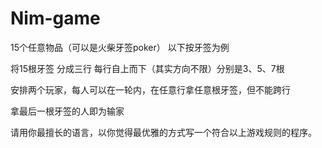 # Nim-game
15个任意物品（可以是火柴牙签poker）
以下按牙签为例

将15根牙签
分成三行
每行自上而下（其实方向不限）分别是3、5、7根

安排两个玩家，每人可以在一轮内，在任意行拿任意根牙签，但不能跨行

拿最后一根牙签的人即为输家

请用你最擅长的语言，以你觉得最优雅的方式写一个符合以上游戏规则的程序。
